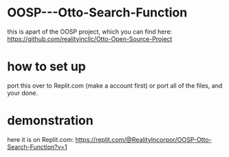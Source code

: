 # OOSP---Otto-Search-Function
 this is apart of the OOSP project, which you can find here: https://github.com/realityincllc/Otto-Open-Source-Project

# how to set up 
port this over to Replit.com (make a account first) or port all of the files, and your done.

# demonstration
here it is on Replit.com: https://replit.com/@RealityIncorpor/OOSP-Otto-Search-Function?v=1
